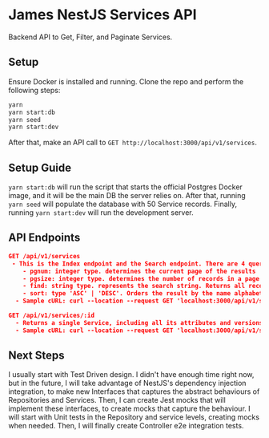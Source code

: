 # James NestJS Services API

Backend API to Get, Filter, and Paginate Services. 

## Setup

Ensure Docker is installed and running. Clone the repo and perform the following steps: 

```bash
yarn
yarn start:db
yarn seed
yarn start:dev
```
After that, make an API call to `GET http://localhost:3000/api/v1/services`.

## Setup Guide
`yarn start:db` will run the script that starts the official Postgres Docker image, and it will be the main DB the server relies on. After that, running `yarn seed` will populate the database with 50 Service records. Finally, running `yarn start:dev` will run the development server. 

## API Endpoints
```json
GET /api/v1/services
 - This is the Index endpoint and the Search endpoint. There are 4 query parameters:
    - pgnum: integer type. determines the current page of the results
    - pgsize: integer type. determines the number of records in a page
    - find: string type. represents the search string. Returns all records with name and/or description that contains this string. Uses ILIKE command.
    - sort: type 'ASC' | 'DESC'. Orders the result by the name alphabetically. 
  - Sample cURL: curl --location --request GET 'localhost:3000/api/v1/services?pgsize=5&find=et&sort=asc&pgnum=2'

GET /api/v1/services/:id
  - Returns a single Service, including all its attributes and versions. 
  - Sample cURL: curl --location --request GET 'localhost:3000/api/v1/services/35'

```

## Next Steps
I usually start with Test Driven design. I didn't have enough time right now, but in the future, I will take advantage of NestJS's dependency injection integration, to make new Interfaces that captures the abstract behaviours of Repositories and Services. Then, I can create Jest mocks that will implement these interfaces, to create mocks that capture the behaviour. I will start with Unit tests in the Repository and service levels, creating mocks when needed. Then, I will finally create Controller e2e integration tests. 